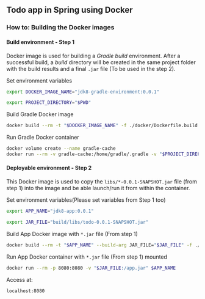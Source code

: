 ## Todo app in Spring using Docker

### How to: Building the Docker images

#### Build environment - Step 1
Docker image is used for building a *Gradle build* environment. After a successful build, a *build* directory will be created in the same project folder with the build results and a final `.jar` file (To be used in the step 2).

Set environment variables
```bash
export DOCKER_IMAGE_NAME="jdk8-gradle-environment:0.0.1"

export PROJECT_DIRECTORY="$PWD"
```

Build Gradle Docker image
```bash
docker build --rm -t "$DOCKER_IMAGE_NAME" -f ./docker/Dockerfile.build ./docker/.
```

Run Gradle Docker container
```bash
docker volume create --name gradle-cache
docker run --rm -v gradle-cache:/home/gradle/.gradle -v "$PROJECT_DIRECTORY":/home/gradle "$DOCKER_IMAGE_NAME" gradle build
```

#### Deployable environment - Step 2

This Docker image is used to copy the `libs/*-0.0.1-SNAPSHOT.jar` file (from step 1) into the image and be able launch/run it from within the container.

Set environment variables(Please set variables from Step 1 too)

```bash
export APP_NAME="jdk8-app:0.0.1"

export JAR_FILE="build/libs/todo-0.0.1-SNAPSHOT.jar"
```

Build App Docker image with `*.jar` file (From step 1)
```bash
docker build --rm -t "$APP_NAME" --build-arg JAR_FILE="$JAR_FILE" -f ./docker/Dockerfile .
```

Run App Docker container with `*.jar` file (From step 1) mounted
```bash
docker run --rm -p 8080:8080 -v "$JAR_FILE:/app.jar" $APP_NAME
```

Access at:

```bash
localhost:8080
```
